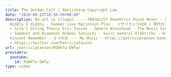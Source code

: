 ```yaml
---
title: The Golden Calf | Abolishing Copyright Law
date: "2019-09-15T10:36:59+08:00"
description: No art is illegal. --- TRACKLIST Oneohtrix Point Never - Sleep Dealer
  Widdly 2 diddly - Summer Love Macintosh Plus - リサフランク420 / 現代のコンピュー Todd Michaelsen
  - Sita's String Theory Eric Taxxon - Sphere Blockhead - The Music Scene Joanna Newsom
  - Sawdust and Diamonds Hideki Taniuchi - Suiri General Elektriks - Raid the Radio
  Vincent Remember - ２つの太 --- My Music - https://patriciataxxon.bandcamp.com/ My Twitter
  - https://twitter.com/PatriciaTaxxon
url: /patriciataxxon/RGRKTw-DWfw/
providers:
  youtube:
    id: RGRKTw-DWfw
type: video
---
```

